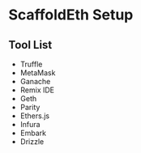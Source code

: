 # ScaffoldEth Setup

## Tool List

- Truffle
- MetaMask
- Ganache
- Remix IDE
- Geth
- Parity
- Ethers.js
- Infura
- Embark
- Drizzle